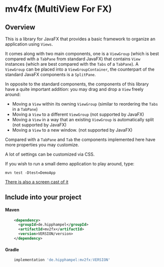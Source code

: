 # mv4fx (MultiView For FX)

## Overview

This is a library for JavaFX that provides a basic framework to organize an application using `Views`.

It comes along with two main components, one is a `ViewGroup` (which is best compared with a 
`TabPane` from standard JavaFX) that contains `View` instances (which are best compared with the
`Tabs` of a `TabPane`). A `ViewGroup` can be placed into a `ViewGroupContainer`, the counterpart of 
the standard JavaFX components is a `SplitPane`.

In opposite to the standard components, the components of this library have a quite important
addition: you may drag and drop a `View` freely around:
- Moving a `View` within its owning `ViewGroup` (similar to reordering the `Tabs` in a `TabPane`)
- Moving a `View` to a different `ViewGroup` (not supported by JavaFX)
- Moving a `View` in a way that an existing `ViewGroup` is automatically split (not supported by JavaFX) 
- Moving a `View` to a new window. (not supported by JavaFX)

Compared with a `TabPane` and `Tab` the components implemented here have more properties you may
customize.

A lot of settings can be customized via CSS.

If you wish to run a small demo application to play around, type:

```shell
mvn test -Dtest=DemoApp
```

[There is also a screen cast of it](doc/demo.mp4)


## Include into your project

#### Maven
```xml
    <dependency>
      <groupId>de.hipphampel</groupId>
      <artifactId>mv2fx</artifactId>
      <version>VERSION/version>
    </dependency>
```
#### Gradle
```groovy
    implementation 'de.hipphampel:mv2fx:VERSION'
```

